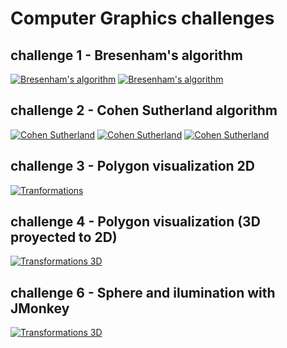 Computer Graphics challenges
============================

challenge 1 - Bresenham's algorithm
-----------
[![Bresenham's algorithm](https://github.com/Tille/Computer-Graphic/raw/master/challenge1/screenshots/ss1.png)](https://github.com/Tille/Computer-Graphic/blob/master/challenge1/src/Bresenham.java)
[![Bresenham's algorithm](https://github.com/Tille/Computer-Graphic/raw/master/challenge1/screenshots/ss2.png)](https://github.com/Tille/Computer-Graphic/blob/master/challenge1/src/BresenhamJuan.java)

challenge 2 - Cohen Sutherland algorithm
-----------
[![Cohen Sutherland](https://github.com/Tille/Computer-Graphic/raw/master/challenge2/screenshots/ss0.png)](https://github.com/Tille/Computer-Graphic/blob/master/challenge2/src/cohen_sutherland.java)
[![Cohen Sutherland](https://github.com/Tille/Computer-Graphic/raw/master/challenge2/screenshots/ss1.png)](https://github.com/Tille/Computer-Graphic/blob/master/challenge2/src/cohen_sutherland.java)
[![Cohen Sutherland](https://github.com/Tille/Computer-Graphic/raw/master/challenge2/screenshots/ss2.png)](https://github.com/Tille/Computer-Graphic/blob/master/challenge2/src/cohen_sutherland.java)

challenge 3 - Polygon visualization 2D
-----------
[![Tranformations](https://github.com/Tille/Computer-Graphic/raw/master/challenge3/screenshots/ss1.png)](https://github.com/Tille/Computer-Graphic/blob/master/challenge3/src/)

challenge 4 - Polygon visualization (3D proyected to 2D)
-----------
[![Transformations 3D](https://github.com/Tille/Computer-Graphic/raw/master/challenge4/screenshots/ss1.png)](https://github.com/Tille/Computer-Graphic/blob/master/challenge4/src/challenge4.cpp)

challenge 6 - Sphere and ilumination with JMonkey
-----------
[![Transformations 3D](https://github.com/Tille/Computer-Graphic/raw/master/challenge6/screenshots/ss1.png)](https://github.com/Tille/Computer-Graphic/blob/master/challenge6/src/Main.java)